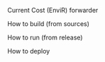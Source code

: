 Current Cost (EnviR) forwarder

How to build (from sources)

How to run (from release)

How to deploy

